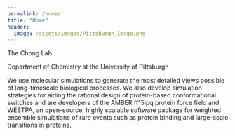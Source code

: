 ```yaml
---
permalink: /home/
title: "Home"
header:
  image: /assets/images/Pittsburgh_Image.png
---
```


The Chong Lab

Department of Chemistry at the University of Pittsburgh

We use molecular simulations to generate the most detailed views possible of long-timescale biological processes. We also develop simulation strategies for aiding the rational design of protein-based conformational switches and are developers of the AMBER ff15ipq protein force field and WESTPA, an open-source, highly scalable software package for weighted ensemble simulations of rare events such as protein binding and large-scale transitions in proteins.

